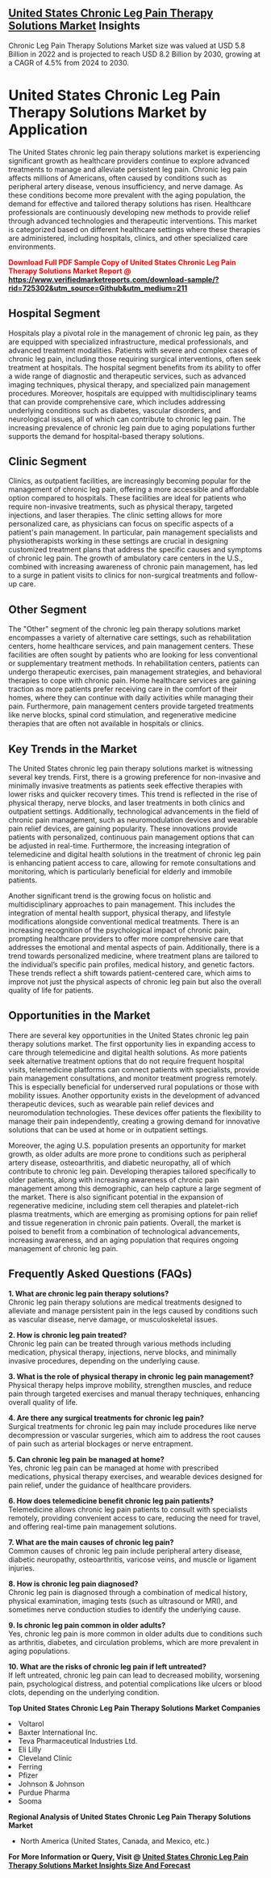 <h2><a href="https://www.verifiedmarketreports.com/download-sample/?rid=725302&amp;utm_source=Github&amp;utm_medium=211" target="_blank">United States Chronic Leg Pain Therapy Solutions Market</a> Insights</h2><p>Chronic Leg Pain Therapy Solutions Market size was valued at USD 5.8 Billion in 2022 and is projected to reach USD 8.2 Billion by 2030, growing at a CAGR of 4.5% from 2024 to 2030.</p><p><div> <h1>United States Chronic Leg Pain Therapy Solutions Market by Application</h1> <p>The United States chronic leg pain therapy solutions market is experiencing significant growth as healthcare providers continue to explore advanced treatments to manage and alleviate persistent leg pain. Chronic leg pain affects millions of Americans, often caused by conditions such as peripheral artery disease, venous insufficiency, and nerve damage. As these conditions become more prevalent with the aging population, the demand for effective and tailored therapy solutions has risen. Healthcare professionals are continuously developing new methods to provide relief through advanced technologies and therapeutic interventions. This market is categorized based on different healthcare settings where these therapies are administered, including hospitals, clinics, and other specialized care environments.</p> <p><strong><p><span class=""><span style="color: #ff0000;"><strong>Download Full PDF Sample Copy of United States Chronic Leg Pain Therapy Solutions Market Report</strong> @ </span><a href="https://www.verifiedmarketreports.com/download-sample/?rid=725302&amp;utm_source=Github&amp;utm_medium=211" target="_blank">https://www.verifiedmarketreports.com/download-sample/?rid=725302&amp;utm_source=Github&amp;utm_medium=211</a></span></p></strong></p> <h2>Hospital Segment</h2> <p>Hospitals play a pivotal role in the management of chronic leg pain, as they are equipped with specialized infrastructure, medical professionals, and advanced treatment modalities. Patients with severe and complex cases of chronic leg pain, including those requiring surgical interventions, often seek treatment at hospitals. The hospital segment benefits from its ability to offer a wide range of diagnostic and therapeutic services, such as advanced imaging techniques, physical therapy, and specialized pain management procedures. Moreover, hospitals are equipped with multidisciplinary teams that can provide comprehensive care, which includes addressing underlying conditions such as diabetes, vascular disorders, and neurological issues, all of which can contribute to chronic leg pain. The increasing prevalence of chronic leg pain due to aging populations further supports the demand for hospital-based therapy solutions.</p> <h2>Clinic Segment</h2> <p>Clinics, as outpatient facilities, are increasingly becoming popular for the management of chronic leg pain, offering a more accessible and affordable option compared to hospitals. These facilities are ideal for patients who require non-invasive treatments, such as physical therapy, targeted injections, and laser therapies. The clinic setting allows for more personalized care, as physicians can focus on specific aspects of a patient's pain management. In particular, pain management specialists and physiotherapists working in these settings are crucial in designing customized treatment plans that address the specific causes and symptoms of chronic leg pain. The growth of ambulatory care centers in the U.S., combined with increasing awareness of chronic pain management, has led to a surge in patient visits to clinics for non-surgical treatments and follow-up care.</p> <h2>Other Segment</h2> <p>The "Other" segment of the chronic leg pain therapy solutions market encompasses a variety of alternative care settings, such as rehabilitation centers, home healthcare services, and pain management centers. These facilities are often sought by patients who are looking for less conventional or supplementary treatment methods. In rehabilitation centers, patients can undergo therapeutic exercises, pain management strategies, and behavioral therapies to cope with chronic pain. Home healthcare services are gaining traction as more patients prefer receiving care in the comfort of their homes, where they can continue with daily activities while managing their pain. Furthermore, pain management centers provide targeted treatments like nerve blocks, spinal cord stimulation, and regenerative medicine therapies that are often not available in hospitals or clinics.</p> <h2>Key Trends in the Market</h2> <p>The United States chronic leg pain therapy solutions market is witnessing several key trends. First, there is a growing preference for non-invasive and minimally invasive treatments as patients seek effective therapies with lower risks and quicker recovery times. This trend is reflected in the rise of physical therapy, nerve blocks, and laser treatments in both clinics and outpatient settings. Additionally, technological advancements in the field of chronic pain management, such as neuromodulation devices and wearable pain relief devices, are gaining popularity. These innovations provide patients with personalized, continuous pain management options that can be adjusted in real-time. Furthermore, the increasing integration of telemedicine and digital health solutions in the treatment of chronic leg pain is enhancing patient access to care, allowing for remote consultations and monitoring, which is particularly beneficial for elderly and immobile patients.</p> <p>Another significant trend is the growing focus on holistic and multidisciplinary approaches to pain management. This includes the integration of mental health support, physical therapy, and lifestyle modifications alongside conventional medical treatments. There is an increasing recognition of the psychological impact of chronic pain, prompting healthcare providers to offer more comprehensive care that addresses the emotional and mental aspects of pain. Additionally, there is a trend towards personalized medicine, where treatment plans are tailored to the individual’s specific pain profiles, medical history, and genetic factors. These trends reflect a shift towards patient-centered care, which aims to improve not just the physical aspects of chronic leg pain but also the overall quality of life for patients.</p> <h2>Opportunities in the Market</h2> <p>There are several key opportunities in the United States chronic leg pain therapy solutions market. The first opportunity lies in expanding access to care through telemedicine and digital health solutions. As more patients seek alternative treatment options that do not require frequent hospital visits, telemedicine platforms can connect patients with specialists, provide pain management consultations, and monitor treatment progress remotely. This is especially beneficial for underserved rural populations or those with mobility issues. Another opportunity exists in the development of advanced therapeutic devices, such as wearable pain relief devices and neuromodulation technologies. These devices offer patients the flexibility to manage their pain independently, creating a growing demand for innovative solutions that can be used at home or in outpatient settings.</p> <p>Moreover, the aging U.S. population presents an opportunity for market growth, as older adults are more prone to conditions such as peripheral artery disease, osteoarthritis, and diabetic neuropathy, all of which contribute to chronic leg pain. Developing therapies tailored specifically to older patients, along with increasing awareness of chronic pain management among this demographic, can help capture a large segment of the market. There is also significant potential in the expansion of regenerative medicine, including stem cell therapies and platelet-rich plasma treatments, which are emerging as promising options for pain relief and tissue regeneration in chronic pain patients. Overall, the market is poised to benefit from a combination of technological advancements, increasing awareness, and an aging population that requires ongoing management of chronic leg pain.</p> <h2>Frequently Asked Questions (FAQs)</h2> <p><strong>1. What are chronic leg pain therapy solutions?</strong><br>Chronic leg pain therapy solutions are medical treatments designed to alleviate and manage persistent pain in the legs caused by conditions such as vascular disease, nerve damage, or musculoskeletal issues.</p> <p><strong>2. How is chronic leg pain treated?</strong><br>Chronic leg pain can be treated through various methods including medication, physical therapy, injections, nerve blocks, and minimally invasive procedures, depending on the underlying cause.</p> <p><strong>3. What is the role of physical therapy in chronic leg pain management?</strong><br>Physical therapy helps improve mobility, strengthen muscles, and reduce pain through targeted exercises and manual therapy techniques, enhancing overall quality of life.</p> <p><strong>4. Are there any surgical treatments for chronic leg pain?</strong><br>Surgical treatments for chronic leg pain may include procedures like nerve decompression or vascular surgeries, which aim to address the root causes of pain such as arterial blockages or nerve entrapment.</p> <p><strong>5. Can chronic leg pain be managed at home?</strong><br>Yes, chronic leg pain can be managed at home with prescribed medications, physical therapy exercises, and wearable devices designed for pain relief, under the guidance of healthcare providers.</p> <p><strong>6. How does telemedicine benefit chronic leg pain patients?</strong><br>Telemedicine allows chronic leg pain patients to consult with specialists remotely, providing convenient access to care, reducing the need for travel, and offering real-time pain management solutions.</p> <p><strong>7. What are the main causes of chronic leg pain?</strong><br>Common causes of chronic leg pain include peripheral artery disease, diabetic neuropathy, osteoarthritis, varicose veins, and muscle or ligament injuries.</p> <p><strong>8. How is chronic leg pain diagnosed?</strong><br>Chronic leg pain is diagnosed through a combination of medical history, physical examination, imaging tests (such as ultrasound or MRI), and sometimes nerve conduction studies to identify the underlying cause.</p> <p><strong>9. Is chronic leg pain common in older adults?</strong><br>Yes, chronic leg pain is more common in older adults due to conditions such as arthritis, diabetes, and circulation problems, which are more prevalent in aging populations.</p> <p><strong>10. What are the risks of chronic leg pain if left untreated?</strong><br>If left untreated, chronic leg pain can lead to decreased mobility, worsening pain, psychological distress, and potential complications like ulcers or blood clots, depending on the underlying condition.</p></div></p><p><strong>Top United States Chronic Leg Pain Therapy Solutions Market Companies</strong></p><div data-test-id=""><p><li>Voltarol</li><li> Baxter International Inc.</li><li> Teva Pharmaceutical Industries Ltd.</li><li> Eli Lilly</li><li> Cleveland Clinic</li><li> Ferring</li><li> Pfizer</li><li> Johnson & Johnson</li><li> Purdue Pharma</li><li> Sooma</li></p><div><strong>Regional Analysis of&nbsp;United States Chronic Leg Pain Therapy Solutions Market</strong></div><ul><li dir="ltr"><p dir="ltr">North America&nbsp;(United States, Canada, and Mexico, etc.)</p></li></ul><p><strong>For More Information or Query, Visit @&nbsp;</strong><strong><a href="https://www.verifiedmarketreports.com/product/chronic-leg-pain-therapy-solutions-market/?utm_source=Github&amp;utm_medium=211" target="_blank">United States Chronic Leg Pain Therapy Solutions Market Insights Size And Forecast</a></strong></p></div>
